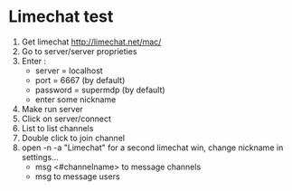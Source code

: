 # Limechat test

1. Get limechat http://limechat.net/mac/
2. Go to server/server proprieties
3. Enter :
	- server = localhost
	- port = 6667 (by default)
	- password = supermdp (by default)
	- enter some nickname
4. Make run server
5. Click on server/connect
6. List to list channels
7. Double click to join channel
8. open -n -a "Limechat" for a second limechat win, change nickname in settings...
	- msg <#channelname> <message> to message channels
	- msg <nickname> <message> to message users
